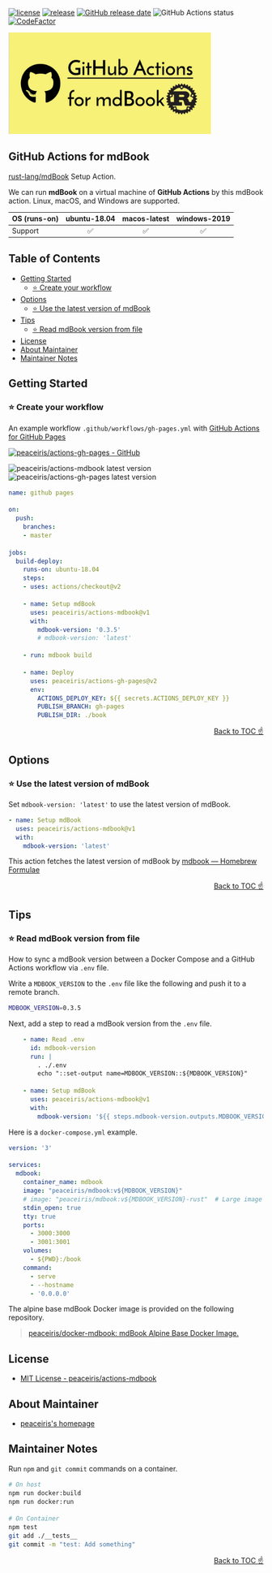[![license](https://img.shields.io/github/license/peaceiris/actions-mdbook.svg)](https://github.com/peaceiris/actions-mdbook/blob/master/LICENSE)
[![release](https://img.shields.io/github/release/peaceiris/actions-mdbook.svg)](https://github.com/peaceiris/actions-mdbook/releases/latest)
[![GitHub release date](https://img.shields.io/github/release-date/peaceiris/actions-mdbook.svg)](https://github.com/peaceiris/actions-mdbook/releases)
![GitHub Actions status](https://github.com/peaceiris/actions-mdbook/workflows/Test/badge.svg)
[![CodeFactor](https://www.codefactor.io/repository/github/peaceiris/actions-mdbook/badge)](https://www.codefactor.io/repository/github/peaceiris/actions-mdbook)

<img width="400" alt="GitHub Actions for mdBook" src="./images/ogp.jpg">



## GitHub Actions for mdBook

[rust-lang/mdBook] Setup Action.

[rust-lang/mdBook]: https://github.com/rust-lang/mdBook

We can run **mdBook** on a virtual machine of **GitHub Actions** by this mdBook action.
Linux, macOS, and Windows are supported.

| OS (runs-on) | ubuntu-18.04 | macos-latest | windows-2019 |
|---|:---:|:---:|:---:|
| Support | ✅️ | ✅️ | ✅️ |



## Table of Contents

<!-- START doctoc generated TOC please keep comment here to allow auto update -->
<!-- DON'T EDIT THIS SECTION, INSTEAD RE-RUN doctoc TO UPDATE -->


- [Getting Started](#getting-started)
  - [⭐️ Create your workflow](#%EF%B8%8F-create-your-workflow)
- [Options](#options)
  - [⭐️ Use the latest version of mdBook](#%EF%B8%8F-use-the-latest-version-of-mdbook)
- [Tips](#tips)
  - [⭐️ Read mdBook version from file](#%EF%B8%8F-read-mdbook-version-from-file)
- [License](#license)
- [About Maintainer](#about-maintainer)
- [Maintainer Notes](#maintainer-notes)

<!-- END doctoc generated TOC please keep comment here to allow auto update -->



## Getting Started

### ⭐️ Create your workflow

An example workflow `.github/workflows/gh-pages.yml` with [GitHub Actions for GitHub Pages]

[GitHub Actions for GitHub Pages]: https://github.com/peaceiris/actions-gh-pages

[![peaceiris/actions-gh-pages - GitHub](https://gh-card.dev/repos/peaceiris/actions-gh-pages.svg?fullname)](https://github.com/peaceiris/actions-gh-pages)

![peaceiris/actions-mdbook latest version](https://img.shields.io/github/release/peaceiris/actions-mdbook.svg?label=peaceiris%2Factions-mdbook)
![peaceiris/actions-gh-pages latest version](https://img.shields.io/github/release/peaceiris/actions-gh-pages.svg?label=peaceiris%2Factions-gh-pages)

```yaml
name: github pages

on:
  push:
    branches:
    - master

jobs:
  build-deploy:
    runs-on: ubuntu-18.04
    steps:
    - uses: actions/checkout@v2

    - name: Setup mdBook
      uses: peaceiris/actions-mdbook@v1
      with:
        mdbook-version: '0.3.5'
        # mdbook-version: 'latest'

    - run: mdbook build

    - name: Deploy
      uses: peaceiris/actions-gh-pages@v2
      env:
        ACTIONS_DEPLOY_KEY: ${{ secrets.ACTIONS_DEPLOY_KEY }}
        PUBLISH_BRANCH: gh-pages
        PUBLISH_DIR: ./book
```

<div align="right">
<a href="#table-of-contents">Back to TOC ☝️</a>
</div>



## Options

### ⭐️ Use the latest version of mdBook

Set `mdbook-version: 'latest'` to use the latest version of mdBook.

```yaml
- name: Setup mdBook
  uses: peaceiris/actions-mdbook@v1
  with:
    mdbook-version: 'latest'
```

This action fetches the latest version of mdBook by [mdbook — Homebrew Formulae](https://formulae.brew.sh/formula/mdbook)

<div align="right">
<a href="#table-of-contents">Back to TOC ☝️</a>
</div>



## Tips

### ⭐️ Read mdBook version from file

How to sync a mdBook version between a Docker Compose and a GitHub Actions workflow via `.env` file.

Write a `MDBOOK_VERSION` to the `.env` file like the following and push it to a remote branch.

```sh
MDBOOK_VERSION=0.3.5
```

Next, add a step to read a mdBook version from the `.env` file.

```yaml
    - name: Read .env
      id: mdbook-version
      run: |
        . ./.env
        echo "::set-output name=MDBOOK_VERSION::${MDBOOK_VERSION}"

    - name: Setup mdBook
      uses: peaceiris/actions-mdbook@v1
      with:
        mdbook-version: '${{ steps.mdbook-version.outputs.MDBOOK_VERSION }}'
```

Here is a `docker-compose.yml` example.

```yaml
version: '3'

services:
  mdbook:
    container_name: mdbook
    image: "peaceiris/mdbook:v${MDBOOK_VERSION}"
    # image: "peaceiris/mdbook:v${MDBOOK_VERSION}-rust"  # Large image including Rust compiler
    stdin_open: true
    tty: true
    ports:
      - 3000:3000
      - 3001:3001
    volumes:
      - ${PWD}:/book
    command:
      - serve
      - --hostname
      - '0.0.0.0'
```

The alpine base mdBook Docker image is provided on the following repository.

> [peaceiris/docker-mdbook: mdBook Alpine Base Docker Image.](https://github.com/peaceiris/docker-mdbook)



## License

- [MIT License - peaceiris/actions-mdbook]

[MIT License - peaceiris/actions-mdbook]: https://github.com/peaceiris/actions-mdbook/blob/master/LICENSE



## About Maintainer

- [peaceiris's homepage](https://peaceiris.com/)



## Maintainer Notes

Run `npm` and `git commit` commands on a container.

```sh
# On host
npm run docker:build
npm run docker:run

# On Container
npm test
git add ./__tests__
git commit -m "test: Add something"
```



<div align="right">
<a href="#table-of-contents">Back to TOC ☝️</a>
</div>
